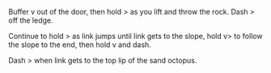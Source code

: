 Buffer v out of the door, then hold > as you lift and throw the rock. Dash > off the ledge.

Continue to hold > as link jumps until link gets to the slope, hold v> to follow the slope to the end, then hold v and dash.

Dash > when link gets to the top lip of the sand octopus.
